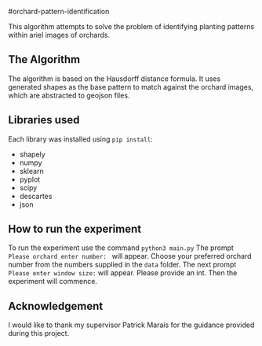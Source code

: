 #orchard-pattern-identification

This algorithm attempts to solve the problem of identifying planting patterns within ariel images of orchards.

## The Algorithm
The algorithm is based on the Hausdorff distance formula. It uses generated shapes as the base pattern to match against the orchard images, which are abstracted to geojson files.

## Libraries used
Each library was installed using `pip install`:
* shapely
* numpy
* sklearn
* pyplot
* scipy
* descartes
* json

## How to run the experiment
To run the experiment use the command `python3 main.py`
The prompt `Please orchard enter number: ` will appear. Choose your preferred orchard number from the numbers supplied in the `data` folder.
The next prompt `Please enter window size:` will appear. Please provide an int.
Then the experiment will commence.

## Acknowledgement
I would like to thank my supervisor Patrick Marais for the guidance provided during this project.